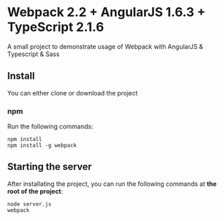 # Webpack 2.2 + AngularJS 1.6.3 + TypeScript 2.1.6
A small project to demonstrate usage of Webpack with AngularJS & Typescript & Sass
## Install
You can either clone or download the project
### npm
Run the following commands:
```
npm install
npm install -g webpack
```
## Starting the server
After installating the project, you can run the following commands at **the root of the project**:
```
node server.js
webpack
```